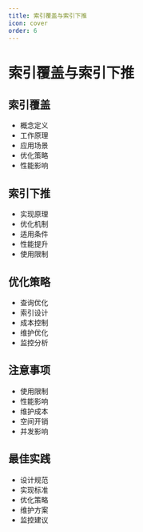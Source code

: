 ```yaml
---
title: 索引覆盖与索引下推
icon: cover
order: 6
---
```


# 索引覆盖与索引下推

## 索引覆盖
- 概念定义
- 工作原理
- 应用场景
- 优化策略
- 性能影响

## 索引下推
- 实现原理
- 优化机制
- 适用条件
- 性能提升
- 使用限制

## 优化策略
- 查询优化
- 索引设计
- 成本控制
- 维护优化
- 监控分析

## 注意事项
- 使用限制
- 性能影响
- 维护成本
- 空间开销
- 并发影响

## 最佳实践
- 设计规范
- 实现标准
- 优化策略
- 维护方案
- 监控建议
